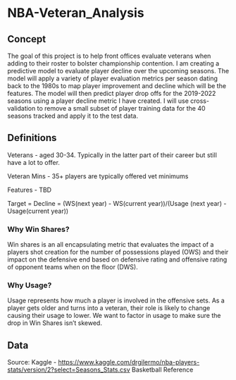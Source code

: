# NBA-Veteran_Analysis

## Concept
The goal of this project is to help front offices evaluate veterans when adding to their roster to bolster championship contention. I am creating a predictive model to evaluate player decline over the upcoming seasons. The model will apply a variety of player evaluation metrics per season dating back to the 1980s to map player improvement and decline which will be the features. The model will then predict player drop offs for the 2019-2022 seasons using a player decline metric I have created. I will use cross-validation to remove a small subset of player training data for the 40 seasons tracked and apply it to the test data. 

## Definitions
Veterans - aged 30-34. Typically in the latter part of their career but still have a lot to offer.

Veteran Mins - 35+ players are typically offered vet minimums

Features - TBD 

Target = Decline = (WS(next year) - WS(current year))/(Usage (next year) - Usage(current year))
### Why Win Shares?
Win shares is an all encapsulating metric that evaluates the impact of a players shot creation for the number of possessions played (OWS) and their impact on the defensive end based on defensive rating and offensive rating of opponent teams when on the floor (DWS).
### Why Usage?
Usage represents how much a player is involved in the offensive sets. As a player gets older and turns into a veteran, their role is likely to change causing their usage to lower. We want to factor in usage to make sure the drop in Win Shares isn’t skewed.

## Data
Source: 
Kaggle - https://www.kaggle.com/drgilermo/nba-players-stats/version/2?select=Seasons_Stats.csv
Basketball Reference



